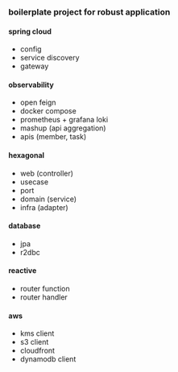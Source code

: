 ### boilerplate project for robust application

#### spring cloud
- config 
- service discovery
- gateway

#### observability
- open feign
- docker compose
- prometheus + grafana loki
- mashup (api aggregation)
- apis (member, task)

#### hexagonal
- web (controller)
- usecase
- port
- domain (service)
- infra (adapter)

#### database
- jpa
- r2dbc

#### reactive
- router function
- router handler

#### aws
- kms client
- s3 client
- cloudfront 
- dynamodb client
